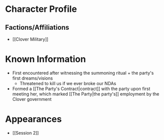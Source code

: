 # Character Profile


## Factions/Affiliations
- [[Clover Military]]

# Known Information
- First encountered after witnessing the summoning ritual + the party's first dreams/visions
	- Threatened to kill us if we ever broke our NDAs
- Formed a [[The Party's Contract|contract]] with the party upon first meeting her, which marked [[The Party|the party's]] employment by the Clover government

# Appearances
- [[Session 2]]